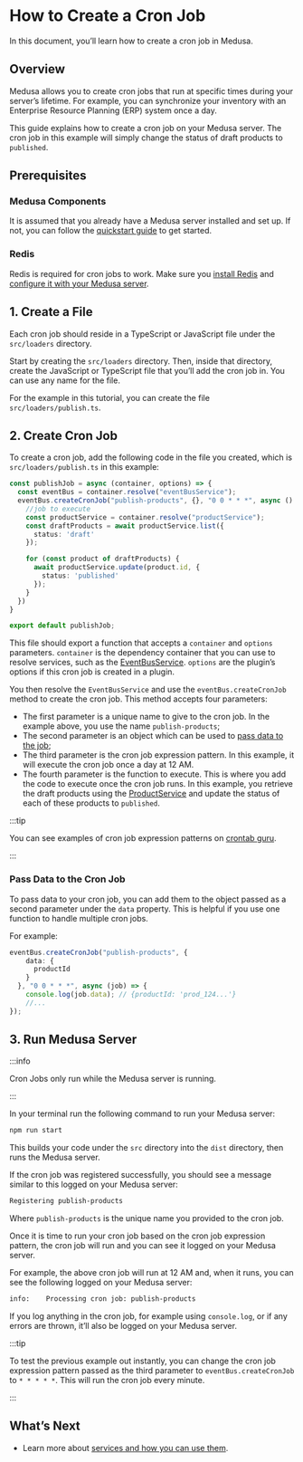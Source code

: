 # How to Create a Cron Job

In this document, you’ll learn how to create a cron job in Medusa.

## Overview

Medusa allows you to create cron jobs that run at specific times during your server’s lifetime. For example, you can synchronize your inventory with an Enterprise Resource Planning (ERP) system once a day.

This guide explains how to create a cron job on your Medusa server. The cron job in this example will simply change the status of draft products to `published`.

## Prerequisites

### Medusa Components

It is assumed that you already have a Medusa server installed and set up. If not, you can follow the [quickstart guide](../../../quickstart/quick-start.md) to get started.

### Redis

Redis is required for cron jobs to work. Make sure you [install Redis](../../../tutorial/0-set-up-your-development-environment.mdx#redis) and [configure it with your Medusa server](../../../usage/configurations.md#redis).

## 1. Create a File

Each cron job should reside in a TypeScript or JavaScript file under the `src/loaders` directory.

Start by creating the `src/loaders` directory. Then, inside that directory, create the JavaScript or TypeScript file that you’ll add the cron job in. You can use any name for the file.

For the example in this tutorial, you can create the file `src/loaders/publish.ts`.

## 2. Create Cron Job

To create a cron job, add the following code in the file you created, which is `src/loaders/publish.ts` in this example:

```ts title=src/loaders/publish.ts
const publishJob = async (container, options) => {
  const eventBus = container.resolve("eventBusService");
  eventBus.createCronJob("publish-products", {}, "0 0 * * *", async () => {
    //job to execute
    const productService = container.resolve("productService");
    const draftProducts = await productService.list({
      status: 'draft'
    });

    for (const product of draftProducts) {
      await productService.update(product.id, {
        status: 'published'
      });
    }
  })
}

export default publishJob;
```

This file should export a function that accepts a `container` and `options` parameters. `container` is the dependency container that you can use to resolve services, such as the [EventBusService](../../../references/services/classes/EventBusService.md). `options` are the plugin’s options if this cron job is created in a plugin.

You then resolve the `EventBusService` and use the `eventBus.createCronJob` method to create the cron job. This method accepts four parameters:

- The first parameter is a unique name to give to the cron job. In the example above, you use the name `publish-products`;
- The second parameter is an object which can be used to [pass data to the job](#pass-data-to-the-cron-job);
- The third parameter is the cron job expression pattern. In this example, it will execute the cron job once a day at 12 AM.
- The fourth parameter is the function to execute. This is where you add the code to execute once the cron job runs. In this example, you retrieve the draft products using the [ProductService](../../../references/services/classes/ProductService.md) and update the status of each of these products to `published`.

:::tip

You can see examples of cron job expression patterns on [crontab guru](https://crontab.guru/examples.html).

:::

### Pass Data to the Cron Job

To pass data to your cron job, you can add them to the object passed as a second parameter under the `data` property. This is helpful if you use one function to handle multiple cron jobs.

For example:

```ts
eventBus.createCronJob("publish-products", {
    data: {
      productId
    }
  }, "0 0 * * *", async (job) => {
    console.log(job.data); // {productId: 'prod_124...'}
    //...
});
```

## 3. Run Medusa Server

:::info

Cron Jobs only run while the Medusa server is running.

:::

In your terminal run the following command to run your Medusa server:

```bash npm2yarn
npm run start
```

This builds your code under the `src` directory into the `dist` directory, then runs the Medusa server.

If the cron job was registered successfully, you should see a message similar to this logged on your Medusa server:

```bash
Registering publish-products
```

Where `publish-products` is the unique name you provided to the cron job.

Once it is time to run your cron job based on the cron job expression pattern, the cron job will run and you can see it logged on your Medusa server.

For example, the above cron job will run at 12 AM and, when it runs, you can see the following logged on your Medusa server:

```bash noReport
info:    Processing cron job: publish-products
```

If you log anything in the cron job, for example using `console.log`, or if any errors are thrown, it’ll also be logged on your Medusa server.

:::tip

To test the previous example out instantly, you can change the cron job expression pattern passed as the third parameter to `eventBus.createCronJob` to `* * * * *`. This will run the cron job every minute.

:::

## What’s Next

- Learn more about [services and how you can use them](../services/overview.md).
